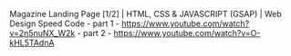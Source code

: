 Magazine Landing Page [1/2] | HTML, CSS & JAVASCRIPT (GSAP) | Web Design Speed Code -
part 1 - https://www.youtube.com/watch?v=2n5nuNX_W2k - part 2 - https://www.youtube.com/watch?v=O-kHL5TAdnA
